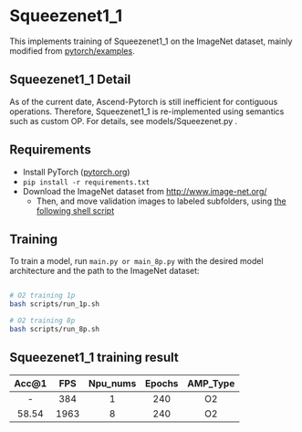 # Squeezenet1_1

This implements training of Squeezenet1_1 on the ImageNet dataset, mainly modified from [pytorch/examples](https://github.com/pytorch/examples/tree/master/imagenet). 

## Squeezenet1_1 Detail

As of the current date, Ascend-Pytorch is still inefficient for contiguous operations. 
Therefore, Squeezenet1_1 is re-implemented using semantics such as custom OP. For details, see models/Squeezenet.py . 


## Requirements 

- Install PyTorch ([pytorch.org](http://pytorch.org))
- `pip install -r requirements.txt`
- Download the ImageNet dataset from http://www.image-net.org/
    - Then, and move validation images to labeled subfolders, using [the following shell script](https://raw.githubusercontent.com/soumith/imagenetloader.torch/master/valprep.sh)

## Training 

To train a model, run `main.py or main_8p.py` with the desired model architecture and the path to the ImageNet dataset:

```bash

# O2 training 1p
bash scripts/run_1p.sh

# O2 training 8p
bash scripts/run_8p.sh
```

## Squeezenet1_1 training result 

| Acc@1       | FPS       | Npu_nums | Epochs   | AMP_Type |
| :------:    | :------:  | :------: | :------: | :------: |
| -           | 384       | 1        | 240      | O2       |
| 58.54       | 1963      | 8        | 240      | O2       |



